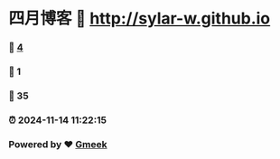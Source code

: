 # 四月博客 :link: http://sylar-w.github.io 
### :page_facing_up: [4](http://sylar-w.github.io/tag.html) 
### :speech_balloon: 1 
### :hibiscus: 35 
### :alarm_clock: 2024-11-14 11:22:15 
### Powered by :heart: [Gmeek](https://github.com/Meekdai/Gmeek)
